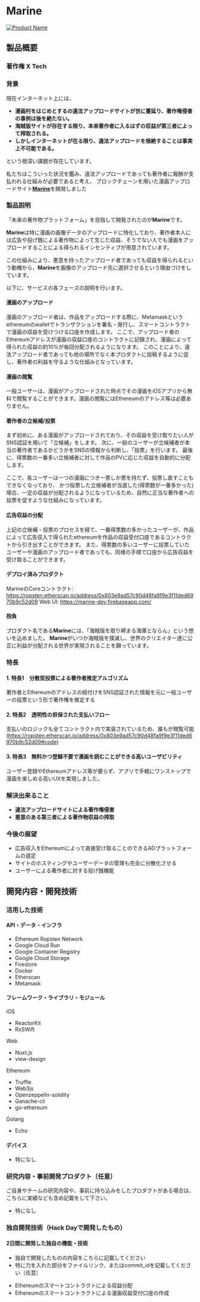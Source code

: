 # Marine

[![Product Name](https://i.gyazo.com/12b7feac8d626c59cf837f5801a743f1.png)](https://youtu.be/uKJiJ7WYx6Q)

## 製品概要
### 著作権 X Tech

### 背景
現在インターネット上には、

- **漫画村をはじめとするの違法アップロードサイトが世に蔓延り、著作権侵害の事例は後を絶たない。**
- **海賊版サイトが存在する限り、本来著作者に入るはずの収益が第三者によって搾取される。**
- **しかしインターネットが在る限り、違法アップロードを根絶することは事実上不可能である。**

という根深い課題が存在しています。

私たちはこういった状況を鑑み、違法アップロードであっても著作者に報酬が支払われる仕組みが必要であると考え、
ブロックチェーンを用いた漫画アップロードサイト[**Marine**](https://marine-dev.firebaseapp.com/)を開発しました

### 製品説明
「未来の著作物プラットフォーム」を目指して開発されたのが**Marine**です。

**Marine**は特に漫画の画像データのアップロードに特化しており、著作者本人には広告や投げ銭による著作物によって生じた収益、そうでない人でも漫画をアップロードすることによる得られるインセンティブが用意されています。

この仕組みにより、悪意を持ったアップロード者であっても収益を得られるという動機から、**Marine**を画像のアップロード先に選択させるという理由づけをしています。

以下に、サービスの各フェーズの説明を行います。

#### 漫画のアップロード
  
漫画のアップロード者は、作品をアップロードする際に、Metamaskというethereumのwalletでトランザクションを署名・発行し、スマートコントラクトで漫画の収益を受けつける口座を作成します。
ここで、アップロード者のEthereumアドレスが漫画の収益口座のコントラクトに記録され、漫画によって得られた収益の約10%が毎回分配されるようになります。
このことにより、違法アップロード者であっても他の場所でなく本プロダクトに投稿するように促し、著作者の利益を守るような仕組みとなっています。

#### 漫画の閲覧

一般ユーザーは、漫画がアップロードされた時点でその漫画をiOSアプリから無料で閲覧することができます。漫画の閲覧にはEthereumのアドレス等は必要ありません。

#### 著作者の立候補/投票

まず初めに、ある漫画がアップロードされており、その収益を受け取りたい人がSNS認証を用いて「立候補」をします。
次に、一般のユーザーが立候補者が本当の著作者であるかどうかをSNSの情報から判断し、「投票」を行います。
最後に、得票数の一番多い立候補者に対して作品のPVに応じた収益を自動的に分配します。

ここで、各ユーザーは一つの漫画につき一票しか票を持たず、投票し直すこともできなくなっており、
かつ投票した立候補者が当選した(得票数が一番多かった)場合、一定の収益が分配されるようになっているため、自然に正当な著作者への投票を促すような仕組みになっています。

#### 広告収益の分配
  
上記の立候補・投票のプロセスを経て、一番得票数の多かったユーザーが、作品によって広告収入で得られたethereumを作品の収益受付口座であるコントラクトから引き出すことができます。
また、得票数の多いユーザーに投票していたユーザーや漫画のアップロード者であっても、同様の手順で口座から広告収益を受け取ることができます。

#### デプロイ済みプロダクト
MarineのCoreコントラクト: https://ropsten.etherscan.io/address/0x803e9ad57c90d48fa9f9e3f11ded6970b9c52d09
Web UI: https://marine-dev.firebaseapp.com/

#### 抱負

プロダクト名である**Marine**には、「海賊版を取り締まる海軍とならん」という想いを込めました。 
**Marine**がいつか海賊版を撲滅し、世界のクリエイター達に公正に利益が分配される世界が実現されることを願っています。

### 特長

#### 1. 特長1　分散型投票による著作者推定アルゴリズム

著作者とEthereumのアドレスの紐付けをSNS認証された情報を元に一般ユーザーの投票という形で著作権を推定する

#### 2. 特長2　透明性の担保された支払いフロー

支払いのロジックも全てコントラクト内で実装されているため、誰もが閲覧可能(https://ropsten.etherscan.io/address/0x803e9ad57c90d48fa9f9e3f11ded6970b9c52d09#code)

#### 3. 特長3　無料かつ登録不要で漫画を読むことができる高いユーザビリティ

ユーザー登録やEthereumアドレス等が要らず、アプリで手軽にワンストップで漫画を楽しめる高いUXを実現しました。

### 解決出来ること

- **違法アップロードサイトによる著作権侵害**
- **悪意のある第三者による著作物収益の搾取**

### 今後の展望

- 広告収入をEthereumによって直接受け取ることのできるADプラットフォームの選定
- サイトのホスティングやユーザーデータの管理も完全に分散化させる
- ユーザーによる著作者に対する投げ銭機能

## 開発内容・開発技術
### 活用した技術

#### API・データ・インフラ

* Ethereum Ropsten Network
* Google Cloud Run
* Google Container Registry
* Google Cloud Storage
* Firestore
* Docker
* Etherscan
* Metamask

#### フレームワーク・ライブラリ・モジュール
iOS
* ReactorKit
* RxSWift

Web
* Nuxt.js
* view-design

Ethereum
* Truffle
* Web3js
* Openzeppelin-solidity
* Ganache-cli
* go-ethereum

Golang
* Echo

#### デバイス
* 特になし

### 研究内容・事前開発プロダクト（任意）
ご自身やチームの研究内容や、事前に持ち込みをしたプロダクトがある場合は、こちらに実績なども含め記載をして下さい。

* 特になし


### 独自開発技術（Hack Dayで開発したもの）
#### 2日間に開発した独自の機能・技術
* 独自で開発したものの内容をこちらに記載してください
* 特に力を入れた部分をファイルリンク、またはcommit_idを記載してください（任意）

- Ethereumのスマートコントラクトによる収益分配
- Ethereumのスマートコントラクトによる漫画収益受付口座の作成
